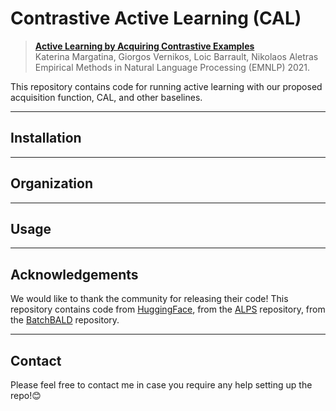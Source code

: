 # Contrastive Active Learning (CAL)
> [**Active Learning by Acquiring Contrastive Examples**](TBA)  
> Katerina Margatina, Giorgos Vernikos, Loic Barrault, Nikolaos Aletras  
> Empirical Methods in Natural Language Processing (EMNLP) 2021.

This repository contains code for running active learning with our proposed acquisition function, CAL, and other baselines.

---
## Installation

---
## Organization

---
## Usage

---
## Acknowledgements

We would like to thank the community for releasing their code! This repository contains code from [HuggingFace](https://github.com/huggingface/transformers), from the [ALPS](https://github.com/forest-snow/alps) repository, from the [BatchBALD](https://github.com/BlackHC/BatchBALD) repository.

---
## Contact
Please feel free to contact me in case you require any help setting up the repo!:blush:
